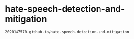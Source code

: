 # hate-speech-detection-and-mitigation

    2020147570.github.io/hate-speech-detection-and-mitigation
